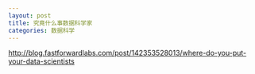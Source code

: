 ```yaml
---
layout: post
title: 究竟什么事数据科学家
categories: 数据科学
---
```

http://blog.fastforwardlabs.com/post/142353528013/where-do-you-put-your-data-scientists
